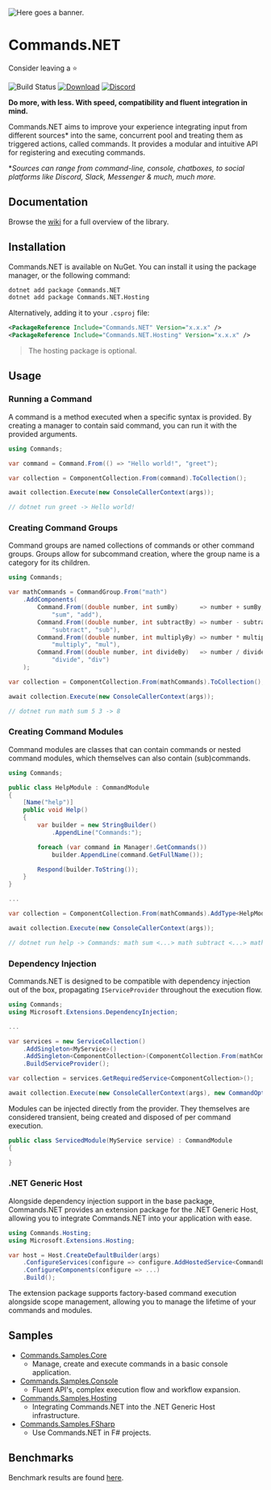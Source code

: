 ![Here goes a banner.](https://raw.githubusercontent.com/csmir/Commands.NET/refs/heads/master/img/cnetbanner_lighttrans_outline_bexp.png)

# Commands.NET

Consider leaving a ⭐

![Build Status](https://img.shields.io/github/actions/workflow/status/csmir/Commands.NET/dotnet-master.yml?branch=master&style=flat)
[![Download](https://img.shields.io/static/v1?style=flat&message=download%20on%20nuget&color=004880&logo=NuGet&logoColor=FFFFFF&label=)](https://nuget.org/packages/Commands.NET)
[![Discord](https://img.shields.io/discord/1092510256384450652?style=flat)](https://discord.gg/T7hCvShAx5)

**Do more, with less. With speed, compatibility and fluent integration in mind.**

Commands.NET aims to improve your experience integrating input from different sources* into the same, concurrent pool and treating them as triggered actions, called commands. 
It provides a modular and intuitive API for registering and executing commands.

**Sources can range from command-line, console, chatboxes, to social platforms like Discord, Slack, Messenger & much, much more.*

## Documentation

Browse the [wiki](https://github.com/csmir/Commands.NET/wiki) for a full overview of the library.

## Installation

Commands.NET is available on NuGet. You can install it using the package manager, or the following command:

```bash
dotnet add package Commands.NET
dotnet add package Commands.NET.Hosting
```

Alternatively, adding it to your `.csproj` file:

```xml
<PackageReference Include="Commands.NET" Version="x.x.x" />
<PackageReference Include="Commands.NET.Hosting" Version="x.x.x" />
```
> The hosting package is optional.

## Usage

### Running a Command

A command is a method executed when a specific syntax is provided. 
By creating a manager to contain said command, you can run it with the provided arguments.

```cs
using Commands;

var command = Command.From(() => "Hello world!", "greet");

var collection = ComponentCollection.From(command).ToCollection();

await collection.Execute(new ConsoleCallerContext(args));

// dotnet run greet -> Hello world!
```

### Creating Command Groups

Command groups are named collections of commands or other command groups. 
Groups allow for subcommand creation, where the group name is a category for its children.

```cs
using Commands;

var mathCommands = CommandGroup.From("math")
    .AddComponents(
        Command.From((double number, int sumBy)      => number + sumBy, 
            "sum", "add"), 
        Command.From((double number, int subtractBy) => number - subtractBy, 
            "subtract", "sub"), 
        Command.From((double number, int multiplyBy) => number * multiplyBy, 
            "multiply", "mul"), 
        Command.From((double number, int divideBy)   => number / divideBy, 
            "divide", "div")
    );

var collection = ComponentCollection.From(mathCommands).ToCollection();

await collection.Execute(new ConsoleCallerContext(args));

// dotnet run math sum 5 3 -> 8
```

### Creating Command Modules

Command modules are classes that can contain commands or nested command modules, which themselves can also contain (sub)commands.

```cs
using Commands;

public class HelpModule : CommandModule 
{
    [Name("help")]
    public void Help()
    {
        var builder = new StringBuilder()
            .AppendLine("Commands:");

        foreach (var command in Manager!.GetCommands())
            builder.AppendLine(command.GetFullName());

        Respond(builder.ToString());
    }
}

...

var collection = ComponentCollection.From(mathCommands).AddType<HelpModule>().ToCollection();

await collection.Execute(new ConsoleCallerContext(args));

// dotnet run help -> Commands: math sum <...> math subtract <...> math ...
```

### Dependency Injection

Commands.NET is designed to be compatible with dependency injection out of the box, propagating `IServiceProvider` throughout the execution flow.

```cs
using Commands;
using Microsoft.Extensions.DependencyInjection;

...

var services = new ServiceCollection()
    .AddSingleton<MyService>()
    .AddSingleton<ComponentCollection>(ComponentCollection.From(mathCommands).AddType<HelpModule>().ToCollection());
    .BuildServiceProvider();

var collection = services.GetRequiredService<ComponentCollection>();

await collection.Execute(new ConsoleCallerContext(args), new CommandOptions() { Services = services });
```

Modules can be injected directly from the provider. They themselves are considered transient, being created and disposed of per command execution.

```cs
public class ServicedModule(MyService service) : CommandModule 
{

}
```

### .NET Generic Host

Alongside dependency injection support in the base package, Commands.NET provides an extension package for the .NET Generic Host, allowing you to integrate Commands.NET into your application with ease.

```cs
using Commands.Hosting;
using Microsoft.Extensions.Hosting;

var host = Host.CreateDefaultBuilder(args)
    .ConfigureServices(configure => configure.AddHostedService<CommandListener>())
    .ConfigureComponents(configure => ...)
    .Build();
```

The extension package supports factory-based command execution alongside scope management, allowing you to manage the lifetime of your commands and modules.

## Samples

- [Commands.Samples.Core](https://github.com/csmir/Commands.NET/tree/master/src/Commands.Samples/Commands.Samples.Core)
  - Manage, create and execute commands in a basic console application.
- [Commands.Samples.Console](https://github.com/csmir/Commands.NET/tree/master/src/Commands.Samples/Commands.Samples.Console)
  - Fluent API's, complex execution flow and workflow expansion.
- [Commands.Samples.Hosting](https://github.com/csmir/Commands.NET/tree/master/src/Commands.Samples/Commands.Samples.Hosting)
  - Integrating Commands.NET into the .NET Generic Host infrastructure.
- [Commands.Samples.FSharp](https://github.com/csmir/Commands.NET/tree/master/src/Commands.Samples/Commands.Samples.FSharp)
  - Use Commands.NET in F# projects.

## Benchmarks

Benchmark results are found [here](https://github.com/csmir/Commands.NET/tree/master/src/Commands.Tests/Commands.Tests.Benchmarks/README.md).

